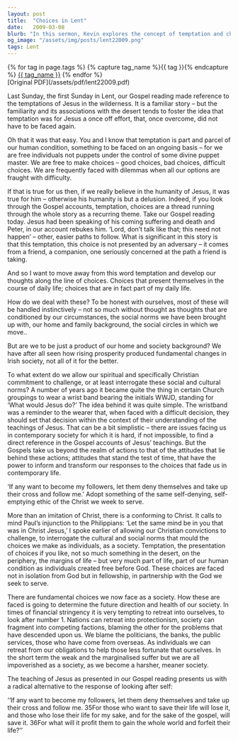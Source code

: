 ```yaml
---
layout: post
title:  "Choices in Lent"
date:   2009-03-08
blurb: "In this sermon, Kevin explores the concept of temptation and choices, emphasizing that they are part and parcel of our human condition. He encourages us to let our Christian commitment challenge our social and cultural norms. He highlights the importance of self-denial and conforming to Christ in our decision-making process, especially in times of societal challenges."
og_image: "/assets/img/posts/lent22009.png"
tags: Lent
---    
```

<div class="tag-pills">
  {% for tag in page.tags %}
    {% capture tag_name %}{{ tag }}{% endcapture %}
    <a href="{{ site.baseurl }}/tag/{{ tag_name }}" class="tag-pill">{{ tag_name }}</a>
  {% endfor %}
</div>
[Original PDF](/assets/pdf/lent22009.pdf)

Last Sunday, the first Sunday in Lent, our Gospel reading made reference to the temptations of Jesus in the wilderness. It is a familiar story – but the familiarity and its associations with the desert tends to foster the idea that temptation was for Jesus a once off effort, that, once overcome, did not have to be faced again.

Oh that it was that easy. You and I know that temptation is part and parcel of our human condition, something to be faced on an ongoing basis – for we are free individuals not puppets under the control of some divine puppet master. We are free to make choices – good choices, bad choices, difficult choices. We are frequently faced with dilemmas when all our options are fraught with difficulty.

If that is true for us then, if we really believe in the humanity of Jesus, it was true for him – otherwise his humanity is but a delusion. Indeed, if you look through the Gospel accounts, temptation, choices are a thread running through the whole story as a recurring theme. Take our Gospel reading today. Jesus had been speaking of his coming suffering and death and Peter, in our account rebukes him. ‘Lord, don’t talk like that; this need not happen’ – other, easier paths to follow. What is significant in this story is that this temptation, this choice is not presented by an adversary – it comes from a friend, a companion, one seriously concerned at the path a friend is taking.

And so I want to move away from this word temptation and develop our thoughts along the line of choices. Choices that present themselves in the course of daily life; choices that are in fact part of my daily life.

How do we deal with these? To be honest with ourselves, most of these will be handled instinctively – not so much without thought as thoughts that are conditioned by our circumstances, the social norms we have been brought up with, our home and family background, the social circles in which we move..

But are we to be just a product of our home and society background? We have after all seen how rising prosperity produced fundamental changes in Irish society, not all of it for the better.

To what extent do we allow our spiritual and specifically Christian commitment to challenge, or at least interrogate these social and cultural norms? A number of years ago it became quite the thing in certain Church groupings to wear a wrist band bearing the initials WWJD, standing for ‘What would Jesus do?’ The idea behind it was quite simple. The wristband was a reminder to the wearer that, when faced with a difficult decision, they should set that decision within the context of their understanding of the teachings of Jesus. That can be a bit simplistic – there are issues facing us in contemporary society for which it is hard, if not impossible, to find a direct reference in the Gospel accounts of Jesus’ teachings. But the Gospels take us beyond the realm of actions to that of the attitudes that lie behind these actions; attitudes that stand the test of time, that have the power to inform and transform our responses to the choices that fade us in contemporary life.

‘If any want to become my followers, let them deny themselves and take up their cross and follow me.’ Adopt something of the same self-denying, self-emptying ethic of the Christ we week to serve.

More than an imitation of Christ, there is a conforming to Christ. It calls to mind Paul’s injunction to the Philippians: ‘Let the same mind be in you that was in Christ Jesus,’ I spoke earlier of allowing our Christian convictions to challenge, to interrogate the cultural and social norms that mould the choices we make as individuals, as a society. Temptation, the presentation of choices if you like, not so much something in the desert, on the periphery, the margins of life – but very much part of life, part of our human condition as individuals created free before God. These choices are faced not in isolation from God but in fellowship, in partnership with the God we seek to serve.

There are fundamental choices we now face as a society. How these are faced is going to determine the future direction and health of our society. In times of financial stringency it is very tempting to retreat into ourselves, to look after number 1. Nations can retreat into protectionism, society can fragment into competing factions, blaming the other for the problems that have descended upon us. We blame the politicians, the banks, the public services, those who have come from overseas. As individuals we can retreat from our obligations to help those less fortunate that ourselves. In the short term the weak and the marginalised suffer but we are all impoverished as a society, as we become a harsher, meaner society.

The teaching of Jesus as presented in our Gospel reading presents us with a radical alternative to the response of looking after self:

‘‘If any want to become my followers, let them deny themselves and take up their cross and follow me. 35For those who want to save their life will lose it, and those who lose their life for my sake, and for the sake of the gospel, will save it. 36For what will it profit them to gain the whole world and forfeit their life?’’
